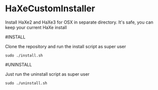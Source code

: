 HaXeCustomInstaller
===================

Install HaXe2 and HaXe3 for OSX in separate directory.
It's safe, you can keep your current HaXe install

#INSTALL

Clone the repository and run the install script as super user

    sudo ./install.sh

#UNINSTALL

Just run the uninstall script as super user

    sudo ./uninstall.sh

